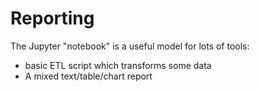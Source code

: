 # Reporting

The Jupyter "notebook" is a useful model for lots of tools:

- basic ETL script which transforms some data
- A mixed text/table/chart report
